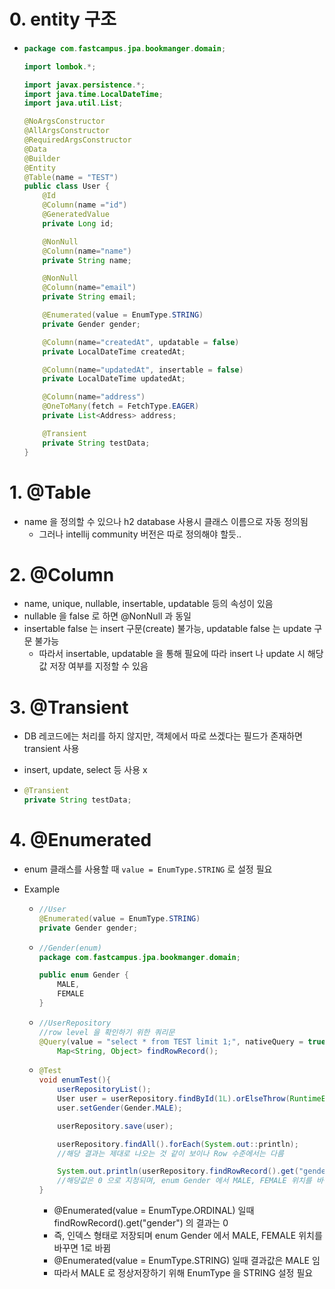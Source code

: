 # 0. entity 구조

- ```java
  package com.fastcampus.jpa.bookmanger.domain;
  
  import lombok.*;
  
  import javax.persistence.*;
  import java.time.LocalDateTime;
  import java.util.List;
  
  @NoArgsConstructor
  @AllArgsConstructor
  @RequiredArgsConstructor
  @Data
  @Builder
  @Entity
  @Table(name = "TEST")
  public class User {
      @Id
      @Column(name ="id")
      @GeneratedValue
      private Long id;
  
      @NonNull
      @Column(name="name")
      private String name;
  
      @NonNull
      @Column(name="email")
      private String email;
  
      @Enumerated(value = EnumType.STRING)
      private Gender gender;
  
      @Column(name="createdAt", updatable = false)
      private LocalDateTime createdAt;
  
      @Column(name="updatedAt", insertable = false)
      private LocalDateTime updatedAt;
  
      @Column(name="address")
      @OneToMany(fetch = FetchType.EAGER)
      private List<Address> address;
  
      @Transient
      private String testData;
  }
  ```

# 1. @Table

- name 을 정의할 수 있으나 h2 database 사용시 클래스 이름으로 자동 정의됨 
  - 그러나 intellij community 버전은 따로 정의해야 할듯..

# 2. @Column

- name, unique, nullable, insertable, updatable 등의 속성이 있음
- nullable 을 false 로 하면 @NonNull 과 동일
- insertable false 는 insert 구문(create) 불가능, updatable false 는 update 구문 불가능
  - 따라서 insertable, updatable 을 통해 필요에 따라 insert 나 update 시 해당 값 저장 여부를 지정할 수 있음

# 3. @Transient

- DB 레코드에는 처리를 하지 않지만, 객체에서 따로 쓰겠다는 필드가 존재하면 transient 사용

- insert, update, select 등 사용 x

- ```java
  @Transient
  private String testData;
  ```

# 4. @Enumerated

- enum 클래스를 사용할 때 `value = EnumType.STRING` 로 설정 필요

- Example

  - ```java
    //User
    @Enumerated(value = EnumType.STRING)
    private Gender gender;
    ```

  - ```java
    //Gender(enum)
    package com.fastcampus.jpa.bookmanger.domain;
    
    public enum Gender {
        MALE,
        FEMALE
    }
    ```

  - ```java
    //UserRepository
    //row level 을 확인하기 위한 쿼리문
    @Query(value = "select * from TEST limit 1;", nativeQuery = true)
        Map<String, Object> findRowRecord();
    ```

  - ```java
    @Test
    void enumTest(){
        userRepositoryList();
        User user = userRepository.findById(1L).orElseThrow(RuntimeException::new);
        user.setGender(Gender.MALE);
    
        userRepository.save(user);
    
        userRepository.findAll().forEach(System.out::println);
        //해당 결과는 제대로 나오는 것 같이 보이나 Row 수준에서는 다름
    
        System.out.println(userRepository.findRowRecord().get("gender"));
        //해당값은 0 으로 지정되며, enum Gender 에서 MALE, FEMALE 위치를 바꾸면 1로 바뀜
    }
    ```

    - @Enumerated(value = EnumType.ORDINAL)  일때 findRowRecord().get("gender") 의 결과는 0
    - 즉, 인덱스 형태로 저장되며 enum Gender 에서 MALE, FEMALE 위치를 바꾸면 1로 바뀜
    - @Enumerated(value = EnumType.STRING) 일때 결과값은 MALE 임
    - 따라서 MALE 로 정상저장하기 위해 EnumType 을 STRING 설정 필요



